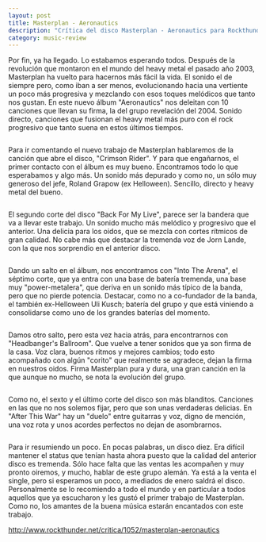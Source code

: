 ```yaml
---
layout: post
title: Masterplan - Aeronautics
description: "Crítica del disco Masterplan - Aeronautics para Rockthunder.net"
category: music-review
---
```


Por fin, ya ha llegado. Lo estabamos esperando todos. Después de la revolución que montaron en el mundo del heavy metal el pasado año 2003, Masterplan ha vuelto para hacernos más fácil la vida. El sonido el de siempre pero, como iban a ser menos, evolucionando hacia una vertiente un poco más progresiva y mezclando con esos toques melódicos que tanto nos gustan. En este nuevo álbum "Aeronautics" nos deleitan con 10 canciones que llevan su firma, la del grupo revelación del 2004. Sonido directo, canciones que fusionan el heavy metal más puro con el rock progresivo que tanto suena en estos últimos tiempos.
<pre></pre>
Para ir comentando el nuevo trabajo de Masterplan hablaremos de la canción que abre el disco, "Crimson Rider". Y para que engañarnos, el primer contacto con el álbum es muy bueno. Encontramos todo lo que esperabamos y algo más. Un sonido más depurado y como no, un sólo muy generoso del jefe, Roland Grapow (ex Helloween). Sencillo, directo y heavy metal del bueno.
<pre></pre>
El segundo corte del disco "Back For My Live", parece ser la bandera que va a llevar este trabajo. Un sonido mucho más melódico y progresivo que el anterior. Una delicia para los oidos, que se mezcla con cortes rítmicos de gran calidad. No cabe más que destacar la tremenda voz de Jorn Lande, con la que nos sorprendio en el anterior disco.
<pre></pre>
Dando un salto en el álbum, nos encontramos con "Into The Arena", el séptimo corte, que ya entra con una base de batería tremenda, una base muy "power-metalera", que deriva en un sonido más típico de la banda, pero que no pierde potencia. Destacar, como no a co-fundador de la banda, el también ex-Helloween Uli Kusch; batería del grupo y que está viniendo a consolidarse como uno de los grandes baterías del momento.
<pre></pre>
Damos otro salto, pero esta vez hacia atrás, para encontrarnos con "Headbanger's Ballroom". Que vuelve a tener sonidos que ya son firma de la casa. Voz clara, buenos ritmos y mejores cambios; todo esto acompañado con algún "corito" que realmente se agradece, dejan la firma en nuestros oidos. Firma Masterplan pura y dura, una gran canción en la que aunque no mucho, se nota la evolución del grupo.
<pre></pre>
Como no, el sexto y el último corte del disco son más blanditos. Canciones en las que no nos solemos fijar, pero que son unas verdaderas delicias. En "After This War" hay un "duelo" entre guitarras y voz, digno de mención, una voz rota y unos acordes perfectos no dejan de asombrarnos.
<pre></pre>
Para ir resumiendo un poco. En pocas palabras, un disco diez. Era difícil mantener el status que tenían hasta ahora puesto que la calidad del anterior disco es tremenda. Sólo hace falta que las ventas les acompañen y muy pronto oiremos, y mucho, hablar de este grupo alemán. Ya está a la venta el single, pero si esperamos un poco, a mediados de enero saldrá el disco. Personalmente se lo recomiendo a todo el mundo y en particular a todos aquellos que ya escucharon y les gustó el primer trabajo de Masterplan. Como no, los amantes de la buena música estarán encantados con este trabajo.

http://www.rockthunder.net/critica/1052/masterplan-aeronautics
